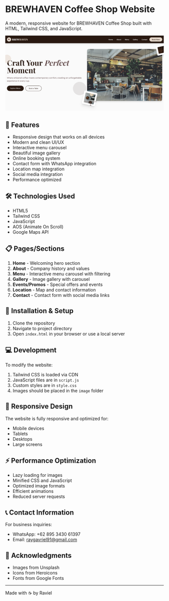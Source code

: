 # BREWHAVEN Coffee Shop Website

A modern, responsive website for BREWHAVEN Coffee Shop built with HTML, Tailwind CSS, and JavaScript.

![BREWHAVEN Preview](preview.png)

## 🚀 Features

- Responsive design that works on all devices
- Modern and clean UI/UX
- Interactive menu carousel
- Beautiful image gallery
- Online booking system
- Contact form with WhatsApp integration
- Location map integration
- Social media integration
- Performance optimized

## 🛠 Technologies Used

- HTML5
- Tailwind CSS
- JavaScript
- AOS (Animate On Scroll)
- Google Maps API

## 📋 Pages/Sections

1. **Home** - Welcoming hero section
2. **About** - Company history and values
3. **Menu** - Interactive menu carousel with filtering
4. **Gallery** - Image gallery with carousel
5. **Events/Promos** - Special offers and events
6. **Location** - Map and contact information
7. **Contact** - Contact form with social media links

## 🔧 Installation & Setup

1. Clone the repository 
2. Navigate to project directory
3. Open `index.html` in your browser or use a local server

## 💻 Development

To modify the website:

1. Tailwind CSS is loaded via CDN
2. JavaScript files are in `script.js`
3. Custom styles are in `style.css`
4. Images should be placed in the `image` folder

## 📱 Responsive Design

The website is fully responsive and optimized for:
- Mobile devices
- Tablets
- Desktops
- Large screens

## ⚡ Performance Optimization

- Lazy loading for images
- Minified CSS and JavaScript
- Optimized image formats
- Efficient animations
- Reduced server requests

## 📞 Contact Information

For business inquiries:
- WhatsApp: +62 895 3430 61397
- Email: raygavriel91@gmail.com

## 🙏 Acknowledgments

- Images from Unsplash
- Icons from Heroicons
- Fonts from Google Fonts

---
Made with ☕ by Raviel
